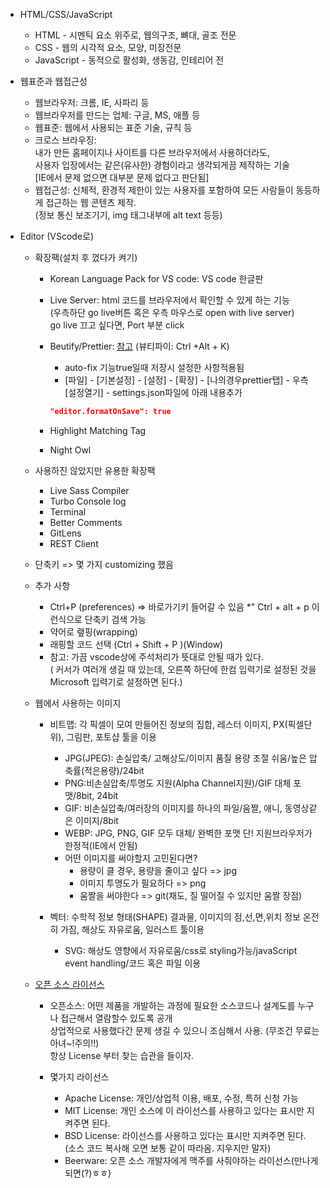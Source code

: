 
* HTML/CSS/JavaScript

    * HTML - 시멘틱 요소 위주로, 웹의구조, 뼈대, 골조 전문
	* CSS - 웹의 시각적 요소, 모양, 미장전문
	* JavaScript - 동적으로 활성화, 생동감, 인테리어 전

* 웹표준과 웹접근성
	* 웹브라우저: 크롬, IE, 사파리 등
	* 웹브라우저를 만드는 업체: 구글, MS, 애플 등
	* 웹표준: 웹에서 사용되는 표준 기술, 규칙 등
	* 크로스 브라우징:  
    내가 만든 홈페이지나 사이트를 다른 브라우저에서 사용하더라도,  
    사용자 입장에서는 같은(유사한) 경험이라고 생각되게끔 제작하는 기술  
    [IE에서 문제 없으면 대부분 문제 없다고 판단됨]
	* 웹접근성: 신체적, 환경적 제한이 있는 사용자를 포함하여 모든 사람들이 동등하게 접근하는 웹 콘텐츠 제작.  
(정보 통신 보조기기, img 태그내부에 alt text 등등)

* Editor (VScode로)

	* 확장팩(설치 후 껐다가 켜기)
		* Korean Language Pack for VS code: VS code 한글판
		* Live Server: html 코드를 브라우저에서 확인할 수 있게 하는 기능  
        (우측하단 go live버튼 혹은 우측 마우스로 open with live server)  
        go live 끄고 싶다면, Port 부분 click

		* Beutify/Prettier: [참고](https://ux.stories.pe.kr/150) (뷰티파이: Ctrl +Alt + K)
			- auto-fix 기능true일때 저장시 설정한 사항적용됨
			- [파일] - [기본설정] - [설정] - [확장] - [나의경우prettier탭] - 우측 [설정열기] - settings.json파일에 아래 내용추가 
			```json
			"editor.formatOnSave": true
			```
		* Highlight Matching Tag
		* Night Owl
    * 사용하진 않았지만 유용한 확장팩
        * Live Sass Compiler
        * Turbo Console log
        * Terminal
        * Better Comments
        * GitLens
        * REST Client
	* 단축키 => 몇 가지 customizing 했음

	* 추가 사항
		* Ctrl+P (preferences) => 바로가기키 들어갈 수 있음
		*" Ctrl + alt + p 이런식으로 단축키 검색 가능
		* 약어로 랲핑(wrapping)
		* 래핑할 코드 선택 (Ctrl + Shift + P )(Window)
		* 참고: 가끔 vscode상에 주석처리가 뜻대로 안될 때가 있다.  
        ( 커서가 여러개 생길 때 있는데, 오른쪽 하단에 한컴 입력기로 설정된 것을  
         Microsoft 입력기로 설정하면 된다.)

	* 웹에서 사용하는 이미지

		* 비트맵: 각 픽셀이 모여 만들어진 정보의 집합, 레스터 이미지, PX(픽셀단위), 그림판, 포토샵 툴을 이용
		    * JPG(JPEG): 손실압축/ 고해상도/이미지 품질 용량 조절 쉬움/높은 압축률(적은용량)/24bit
			* PNG:비손실압축/투명도 지원(Alpha Channel지원)/GIF 대체 포맷/8bit, 24bit
			* GIF: 비손실압축/여러장의 이미지를 하나의 파일/움짤, 애니, 동영상같은 이미지/8bit
			* WEBP: JPG, PNG, GIF 모두 대체/ 완벽한 포맷 단! 지원브라우저가 한정적(IE에서 안됨)
			* 어떤 이미지를 써야할지 고민된다면?
				* 용량이 클 경우, 용량을 줄이고 싶다 => jpg
				* 이미지 투명도가 필요하다 => png
				* 움짤을 써야한다 => git(채도, 질 떨어질 수 있지만 움짤 장점)
		* 벡터: 수학적 정보 형태(SHAPE) 결과물, 이미지의 점,선,면,위치 정보 온전히 가짐, 해상도 자유로움, 일러스트 툴이용

			* SVG: 해상도 영향에서 자유로움/css로 styling가능/javaScript event handling/코드 혹은 파일 이용

	* [오픈 소스 라이선스](OpenSource.org)
		* 오픈소스: 어떤 제품을 개발하는 과정에 필요한 소스코드나 설계도를 누구나 접근해서 열람할수 있도록 공개  
        상업적으로 사용했다간 문제 생길 수 있으니 조심해서 사용. (무조건 무료는 아녀~!주의!!)  
        항상 License 부터 찾는 습관을 들이자.

		* 몇가지 라이선스
			* Apache License: 개인/상업적 이용, 배포, 수정, 특허 신청 가능
			* MIT License: 개인 소스에 이 라이선스를 사용하고 있다는 표시만 지켜주면 된다.
			* BSD License: 라이선스를 사용하고 있다는 표시만 지켜주면 된다.  
            (소스 코드 복사해 오면 보통 같이 따라옴. 지우지만 말자)
			* Beerware: 오픈 소스 개발자에게 맥주를 사줘야하는 라이선스(만나게 되면(?)ㅎㅎ)


